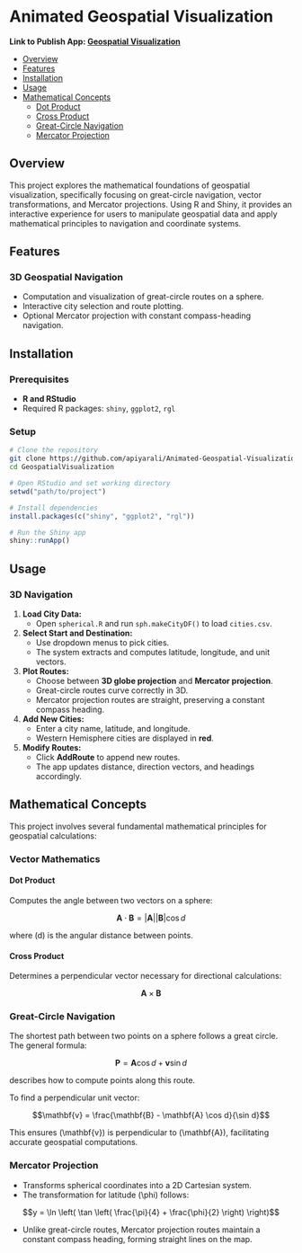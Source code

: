 # Animated Geospatial Visualization

**Link to Publish App: [Geospatial Visualization](https://apiyarali.shinyapps.io/AirMiles3D/)**

  * [Overview](#Overview)
  * [Features](#Features)
  * [Installation](#Installation)
  * [Usage](#Usage)
  * [Mathematical Concepts](#mathematical-concepts)
    *  [Dot Product](#Dot-Product)
    *  [Cross Product](#Cross-Product)
    *  [Great-Circle Navigation](#Great-Circle-Navigation)
    *  [Mercator Projection](#Mercator-Projection)
    

  ## Overview
  This project explores the mathematical foundations of geospatial visualization, specifically focusing on great-circle navigation, vector transformations, and Mercator projections. Using R and Shiny, it provides an interactive experience for users to manipulate geospatial data and apply mathematical principles to navigation and coordinate systems.
  ## Features
  ### 3D Geospatial Navigation
  - Computation and visualization of great-circle routes on a sphere.
  - Interactive city selection and route plotting.
  - Optional Mercator projection with constant compass-heading navigation.
  ## Installation
  ### Prerequisites
  - **R and RStudio**
  - Required R packages: `shiny`, `ggplot2`, `rgl`
  ### Setup
  ```sh
  # Clone the repository
  git clone https://github.com/apiyarali/Animated-Geospatial-Visualization.git
  cd GeospatialVisualization
  ```
  ```r
  # Open RStudio and set working directory
  setwd("path/to/project")

  # Install dependencies
  install.packages(c("shiny", "ggplot2", "rgl"))

  # Run the Shiny app
  shiny::runApp()
  ```
  ## Usage
  ### 3D Navigation
  1. **Load City Data:**
     - Open `spherical.R` and run `sph.makeCityDF()` to load `cities.csv`.
  2. **Select Start and Destination:**
     - Use dropdown menus to pick cities.
     - The system extracts and computes latitude, longitude, and unit vectors.
  3. **Plot Routes:**
     - Choose between **3D globe projection** and **Mercator projection**.
     - Great-circle routes curve correctly in 3D.
     - Mercator projection routes are straight, preserving a constant compass heading.
  4. **Add New Cities:**
     - Enter a city name, latitude, and longitude.
     - Western Hemisphere cities are displayed in **red**.
  5. **Modify Routes:**
     - Click **AddRoute** to append new routes.
     - The app updates distance, direction vectors, and headings accordingly.
  ## Mathematical Concepts
  This project involves several fundamental mathematical principles for geospatial calculations:
  ### **Vector Mathematics**
  #### Dot Product
  Computes the angle between two vectors on a sphere:
  ```math
  \mathbf{A} \cdot \mathbf{B} = |\mathbf{A}| |\mathbf{B}| \cos d
  ```
  where \(d\) is the angular distance between points.
  #### Cross Product
  Determines a perpendicular vector necessary for directional calculations:
  ```math
  \mathbf{A} \times \mathbf{B}
  ```
  ### **Great-Circle Navigation**
  The shortest path between two points on a sphere follows a great circle. The general formula:
  ```math
  \mathbf{P} = \mathbf{A} \cos d + \mathbf{v} \sin d
  ```
  describes how to compute points along this route.

  To find a perpendicular unit vector:
  ```math
  \mathbf{v} = \frac{\mathbf{B} - \mathbf{A} \cos d}{\sin d}
  ```
  This ensures \(\mathbf{v}\) is perpendicular to \(\mathbf{A}\), facilitating accurate geospatial computations.
  ### **Mercator Projection**
  - Transforms spherical coordinates into a 2D Cartesian system.
  - The transformation for latitude \(\phi\) follows:
  ```math
  y = \ln \left( \tan \left( \frac{\pi}{4} + \frac{\phi}{2} \right) \right)
  ```
  - Unlike great-circle routes, Mercator projection routes maintain a constant compass heading, forming straight lines on the map.
 

